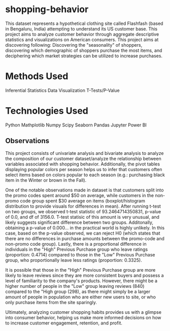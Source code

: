 # shopping-behavior

This dataset represents a hypothetical clothing site called Flashfash (based in Bengaluru, India) attempting to understand its US customer base. This project aims to analyze customer behavior through aggregate descriptive statistics and visualizations on American consumers. This project aims at discovering following: Discovering the "seasonality" of shoppers, discovering which demographic of shoppers purchase the most items, and deciphering which market strategies can be utilized to increase purchases. 

# Methods Used

Inferential Statistics
Data Visualization
T-Tests/P-Value

# Technologies Used

Python
Mathplotlib
Numpy
Scipy
Seaborn
Pandas
Jupyter
Power BI

## Observations 

This project consists of univariate analysis and bivariate analysis to analyze the composition of our customer dataset/analyze the relationship between variables associated with shopping behavior. Additionally, the pivot tables displaying popular colors per season helps us to infer that customers often select items based on colors popular to each season (e.g.: purchasing black item in the Winter or brown in the Fall). 

One of the notable observations made in dataset is that customers split into the promo codes spent around $50 on average, while customers in the non-promo code group spent $30 average on items (boxplot/histogram distribution to provide visuals for differences in mean). After running t-test on two groups, we observed t-test statistic of 93.2464714350831, p-value of 0.0, and df of 3156.0. T-test statisic of this amount is very unusual, and likely suggests significant difference between two groups. Additonally, obtaining a p-value of 0.000... in the practical world is highly unlikely. In this case, based on the p-value observed, we can reject H0 (which states that there are no differences in purchase amounts between the promo-code and non-promo code group). Lastly, there is a proportional difference in individuals in the "High" Previous Purchase group who leave ratings (proportion: 0.4714) compared to those in the "Low" Previous Purchase group, who proportionally leave less ratings (proportion: 0.3325). 

It is possible that those in the "High" Previous Purchase group are more likely to leave reviews since they are more consistent buyers and possess a level of familiarity to the company's products. However, there might be a higher number of people in the "Low" group leaving reviews (840) compared to the "High group (298), as there might simply be a larger amount of people in population who are either new users to site, or who only purchase items from the site sparingly. 

Ultimately, analyzing customer shopping habits provides us with a glimpse into consumer behavior, helping us make more informed decisions on how to increase customer engagement, retention, and profit.
